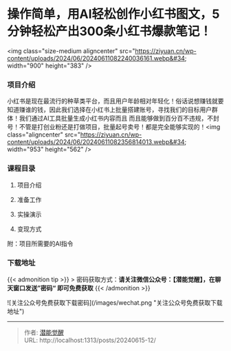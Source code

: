 # 操作简单，用AI轻松创作小红书图文，5分钟轻松产出300条小红书爆款笔记！


&lt;img class=&#34;size-medium aligncenter&#34; src=&#34;https://ziyuan.cn/wp-content/uploads/2024/06/20240611082240036161.webp&#34; width=&#34;900&#34; height=&#34;383&#34; /&gt;

###  项目介绍

小红书是现在最流行的种草类平台，而且用户年龄相对年轻化！俗话说想赚钱就要知道赚谁的钱，因此我们选择在小红书上批量搭建账号，寻找我们的目标用户群体！我们通过AI工具批量生成小红书内容而且 而且能够做到百分百不违规，不封号！不管是打创业粉还是打做项目，批量起号卖号！都是完全能够实现的！&lt;img class=&#34;aligncenter&#34; src=&#34;https://ziyuan.cn/wp-content/uploads/2024/06/20240611082356814013.webp&#34; width=&#34;953&#34; height=&#34;562&#34; /&gt;
###  课程目录

 1. 项目介绍

 1. 准备工作

 1. 实操演示

 1. 变现方式

附：项目所需要的AI指令

### 下载地址




{{&lt; admonition tip &gt;}}
&gt; 密码获取方式：**请关注微信公众号：【潜能觉醒】，在聊天窗口发送”密码“ 即可免费获取**
{{&lt; /admonition &gt;}}


![关注公众号免费获取下载密码](/images/wechat.png &#34;关注公众号免费获取下载地址&#34;)

---

> 作者: [潜能觉醒](https://nav8.top)  
> URL: http://localhost:1313/posts/20240615-12/  

